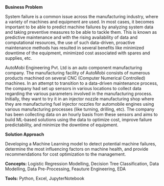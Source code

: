 **Business Problem**

System failure is a common issue across the manufacturing industry, where a variety of machines and equipment are used. In most cases, it becomes important to be able to predict machine failures by analyzing system data and taking preventive measures to be able to tackle them. This is known as predictive maintenance and with the rising availability of data and computational resources, the use of such data-driven, proactive maintenance methods has resulted in several benefits like minimized downtime of the equipment, minimized cost associated with spares and supplies, etc.

AutoMobi Engineering Pvt. Ltd is an auto component manufacturing company. The manufacturing facility of AutoMobi consists of numerous products machined on several CNC (Computer Numerical Controlled) machines. In an attempt to transition to a data-driven maintenance process, the company had set up sensors in various locations to collect data regarding the various parameters involved in the manufacturing process. Initially, they want to try it in an injector nozzle manufacturing shop where they are manufacturing fuel injector nozzles for automobile engines using various manufacturing processes (like turning, drilling, etc). The company has been collecting data on an hourly basis from these sensors and aims to build ML-based solutions using the data to optimize cost, improve failure predictability, and minimize the downtime of equipment.

**Solution Approach**

Developing a Machine Learning model to detect potential machine failures, determine the most influencing factors on machine health, and provide recommendations for cost optimization to the management.

**Concepts:** Logistic Regression Modelling, Decision Tree Classification, Data Modelling, Data Pre-Processing, Feauture Engineering, EDA

**Tools:** Python, Excel, JupyterNotebook
